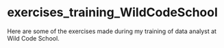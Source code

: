 # exercises_training_WildCodeSchool
Here are some of the exercises made during my training of data analyst at Wild Code School.
